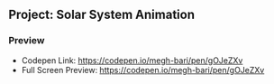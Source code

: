 ## Project: Solar System Animation

### Preview
- Codepen Link: https://codepen.io/megh-bari/pen/gOJeZXv
- Full Screen Preview: https://codepen.io/megh-bari/pen/gOJeZXv